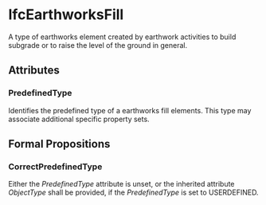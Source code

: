 # IfcEarthworksFill

A type of earthworks element created by earthwork activities to build subgrade or to raise the level of the ground in general.
<!-- end of short definition -->

## Attributes

### PredefinedType
Identifies the predefined type of a earthworks fill elements. This type may associate additional specific property sets.

## Formal Propositions

### CorrectPredefinedType
Either the _PredefinedType_ attribute is unset, or the inherited attribute _ObjectType_ shall be provided, if the _PredefinedType_ is set to USERDEFINED.

